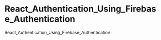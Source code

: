 # React_Authentication_Using_Firebase_Authentication
React_Authentication_Using_Firebase_Authentication
